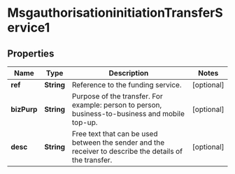 

# MsgauthorisationinitiationTransferService1

## Properties

Name | Type | Description | Notes
------------ | ------------- | ------------- | -------------
**ref** | **String** | Reference to the funding service. |  [optional]
**bizPurp** | **String** | Purpose of the transfer. For example: person to person, business-to-business and mobile top-up. |  [optional]
**desc** | **String** | Free text that can be used between the sender and the receiver to describe the details of the transfer. |  [optional]



